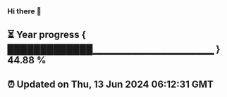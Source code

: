 ### Hi there 👋
⏳ Year progress { █████████████▁▁▁▁▁▁▁▁▁▁▁▁▁▁▁▁▁ } 44.88 %
---
⏰ Updated on Thu, 13 Jun 2024 06:12:31 GMT
---
